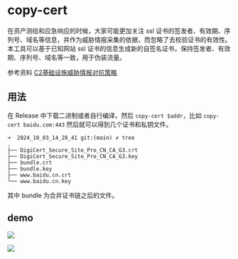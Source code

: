 # copy-cert

在资产测绘和应急响应的时候，大家可能更加关注 ssl 证书的签发者、有效期、序列号、域名等信息，并作为威胁情报采集的依据，而忽略了去校验证书的有效性。
本工具可以基于已知网站 ssl 证书的信息生成新的自签名证书，保持签发者、有效期、序列号、域名等一致，用于伪装流量。

参考资料 [C2基础设施威胁情报对抗策略](https://www.anquanke.com/post/id/291324)

## 用法

在 Release 中下载二进制或者自行编译，然后 `copy-cert $addr`，比如 `copy-cert baidu.com:443` 然后就可以得到几个证书和私钥文件。

```
➜  2024_10_03_14_28_41 git:(main) ✗ tree
.
├── DigiCert_Secure_Site_Pro_CN_CA_G3.crt
├── DigiCert_Secure_Site_Pro_CN_CA_G3.key
├── bundle.crt
├── bundle.key
├── www.baidu.cn.crt
└── www.baidu.cn.key
```

其中 bundle 为合并证书链之后的文件。

## demo

![](assets/real-aliyun.png)

![](assets/self-signed-aliyun.png)
